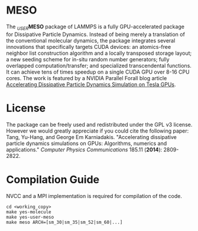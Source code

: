 # MESO
The <sub><i>USER</i></sub>**MESO** package of LAMMPS is a fully GPU-accelerated package for Dissipative Particle Dynamics. Instead of being merely a translation of the conventional molecular dynamics, the package integrates several innovations that specifically targets CUDA devices: an atomics-free neighbor list construction algorithm and a locally transposed storage layout; a new seeding scheme for in-situ random number generators; fully overlapped computation/transfer; and specialized transcendental functions. It can achieve tens of times speedup on a single CUDA GPU over 8-16 CPU cores. The work is featured by a NVIDIA Parallel Forall blog article [Accelerating Dissipative Particle Dynamics Simulation on Tesla GPUs](https://devblogs.nvidia.com/parallelforall/accelerating-dissipative-particle-dynamics-simulation-tesla-gpus/).

# License
The package can be freely used and redistributed under the GPL v3 license. However we would greatly appreciate if you could cite the following paper:<br/>
Tang, Yu-Hang, and George Em Karniadakis. "Accelerating dissipative particle dynamics simulations on GPUs: Algorithms, numerics and applications." *Computer Physics Communications* 185.11 (**2014**): 2809-2822.

# Compilation Guide
NVCC and a MPI implementation is required for compilation of the code.
```
cd <working_copy>
make yes-molecule
make yes-user-meso
make meso ARCH=[sm_30|sm_35|sm_52|sm_60|...]
```
